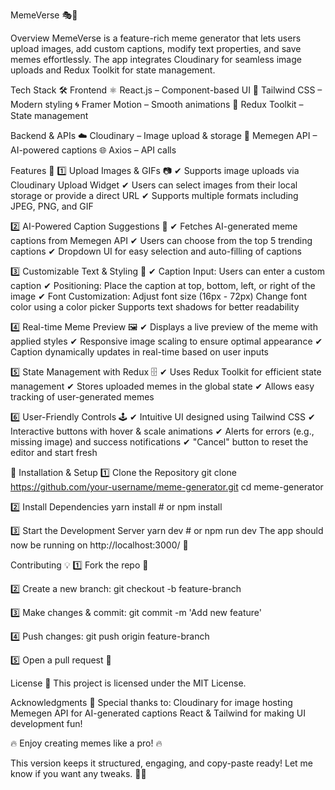 MemeVerse 🎭🚀

Overview
MemeVerse is a feature-rich meme generator that lets users upload images, add custom captions, modify text properties, and save memes effortlessly. The app integrates Cloudinary for seamless image uploads and Redux Toolkit for state management.

Tech Stack 🛠️
Frontend
⚛️ React.js – Component-based UI
🎨 Tailwind CSS – Modern styling
🌀 Framer Motion – Smooth animations
🔄 Redux Toolkit – State management

Backend & APIs
☁️ Cloudinary – Image upload & storage
🧠 Memegen API – AI-powered captions
🌐 Axios – API calls

Features 🚀
1️⃣ Upload Images & GIFs 📷
✔ Supports image uploads via Cloudinary Upload Widget
✔ Users can select images from their local storage or provide a direct URL
✔ Supports multiple formats including JPEG, PNG, and GIF

2️⃣ AI-Powered Caption Suggestions 🤖
✔ Fetches AI-generated meme captions from Memegen API
✔ Users can choose from the top 5 trending captions
✔ Dropdown UI for easy selection and auto-filling of captions

3️⃣ Customizable Text & Styling 🎨
✔ Caption Input: Users can enter a custom caption
✔ Positioning: Place the caption at top, bottom, left, or right of the image
✔ Font Customization:
   Adjust font size (16px - 72px)
   Change font color using a color picker
   Supports text shadows for better readability
   
4️⃣ Real-time Meme Preview 🖼️
✔ Displays a live preview of the meme with applied styles
✔ Responsive image scaling to ensure optimal appearance
✔ Caption dynamically updates in real-time based on user inputs

5️⃣ State Management with Redux 🗄️
✔ Uses Redux Toolkit for efficient state management
✔ Stores uploaded memes in the global state
✔ Allows easy tracking of user-generated memes

6️⃣ User-Friendly Controls 🕹️
✔ Intuitive UI designed using Tailwind CSS
✔ Interactive buttons with hover & scale animations
✔ Alerts for errors (e.g., missing image) and success notifications
✔ "Cancel" button to reset the editor and start fresh

🚀 Installation & Setup
1️⃣ Clone the Repository
    git clone https://github.com/your-username/meme-generator.git
    cd meme-generator
    
2️⃣ Install Dependencies
    yarn install  # or npm install

3️⃣ Start the Development Server
    yarn dev  # or npm run dev
The app should now be running on http://localhost:3000/ 🎉

Contributing 💡
1️⃣ Fork the repo 🍴

2️⃣ Create a new branch:
    git checkout -b feature-branch

3️⃣ Make changes & commit:
    git commit -m 'Add new feature'

4️⃣ Push changes:
    git push origin feature-branch

5️⃣ Open a pull request 🚀


License 📜
This project is licensed under the MIT License.

Acknowledgments 🙌
Special thanks to:
   Cloudinary for image hosting
   Memegen API for AI-generated captions
   React & Tailwind for making UI development fun!
   
🔥 Enjoy creating memes like a pro! 🔥

This version keeps it structured, engaging, and copy-paste ready! Let me know if you want any tweaks. 🚀😆

